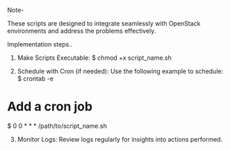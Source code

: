 Note-

These scripts are designed to integrate seamlessly with OpenStack environments and address the problems effectively.

Implementation steps..

1. Make Scripts Executable:
$ chmod +x script_name.sh


2. Schedule with Cron (if needed): Use the following example to schedule:
$ crontab -e
# Add a cron job
$ 0 0 * * * /path/to/script_name.sh

3. Monitor Logs: Review logs regularly for insights into actions performed.


